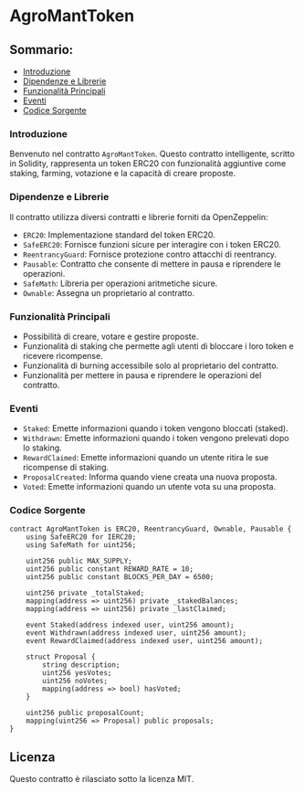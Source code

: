 # AgroMantToken


## Sommario:

- [Introduzione](#introduzione-agromanttoken)
- [Dipendenze e Librerie](#dipendenze-e-librerie-agromanttoken)
- [Funzionalità Principali](#funzionalità-principali-agromanttoken)
- [Eventi](#eventi-agromanttoken)
- [Codice Sorgente](#codice-sorgente-agromanttoken)

### Introduzione

Benvenuto nel contratto `AgroMantToken`. Questo contratto intelligente, scritto in Solidity, rappresenta un token ERC20 con funzionalità aggiuntive come staking, farming, votazione e la capacità di creare proposte.

### Dipendenze e Librerie

Il contratto utilizza diversi contratti e librerie forniti da OpenZeppelin:

- `ERC20`: Implementazione standard del token ERC20.
- `SafeERC20`: Fornisce funzioni sicure per interagire con i token ERC20.
- `ReentrancyGuard`: Fornisce protezione contro attacchi di reentrancy.
- `Pausable`: Contratto che consente di mettere in pausa e riprendere le operazioni.
- `SafeMath`: Libreria per operazioni aritmetiche sicure.
- `Ownable`: Assegna un proprietario al contratto.

### Funzionalità Principali

- Possibilità di creare, votare e gestire proposte.
- Funzionalità di staking che permette agli utenti di bloccare i loro token e ricevere ricompense.
- Funzionalità di burning accessibile solo al proprietario del contratto.
- Funzionalità per mettere in pausa e riprendere le operazioni del contratto.

### Eventi

- `Staked`: Emette informazioni quando i token vengono bloccati (staked).
- `Withdrawn`: Emette informazioni quando i token vengono prelevati dopo lo staking.
- `RewardClaimed`: Emette informazioni quando un utente ritira le sue ricompense di staking.
- `ProposalCreated`: Informa quando viene creata una nuova proposta.
- `Voted`: Emette informazioni quando un utente vota su una proposta.

### Codice Sorgente

```solidity
contract AgroMantToken is ERC20, ReentrancyGuard, Ownable, Pausable {
    using SafeERC20 for IERC20;
    using SafeMath for uint256;

    uint256 public MAX_SUPPLY;
    uint256 public constant REWARD_RATE = 10;
    uint256 public constant BLOCKS_PER_DAY = 6500;

    uint256 private _totalStaked;
    mapping(address => uint256) private _stakedBalances;
    mapping(address => uint256) private _lastClaimed;

    event Staked(address indexed user, uint256 amount);
    event Withdrawn(address indexed user, uint256 amount);
    event RewardClaimed(address indexed user, uint256 amount);

    struct Proposal {
        string description;
        uint256 yesVotes;
        uint256 noVotes;
        mapping(address => bool) hasVoted;
    }

    uint256 public proposalCount;
    mapping(uint256 => Proposal) public proposals;
}
```


## Licenza

Questo contratto è rilasciato sotto la licenza MIT.
